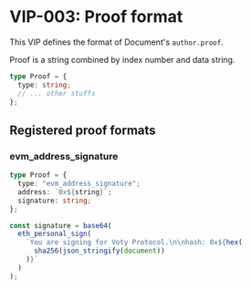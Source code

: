 # VIP-003: Proof format

This VIP defines the format of Document's `author.proof`.

Proof is a string combined by index number and data string.

```ts
type Proof = {
  type: string;
  // ... other stuffs
};
```

## Registered proof formats

### evm_address_signature

```ts
type Proof = {
  type: "evm_address_signature";
  address: `0x${string}`;
  signature: string;
};

const signature = base64(
  eth_personal_sign(
    `You are signing for Voty Protocol.\n\nhash: 0x${hex(
      sha256(json_stringify(document))
    )}`
  )
);
```
